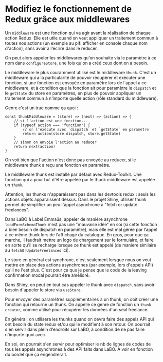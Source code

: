 # Modifiez le fonctionnement de Redux grâce aux middlewares

Un `middleware` est une fonction qui va agir avant la réalisation de chaque action Redux.
Elle est utile quand on veut appliquer un traitement commun à toutes nos actions (un exemple au pif: afficher en console chaque nom d'action), sans avoir à l'écrire dans le reducer.

On peut alors appeler les middlewares qu'on souhaite via le paramètre à ce nom dans `configureStore`, une fois qu'on a créé ceux dont on a besoin.

Le middleware le plus couramment utilisé est le middleware `thunk`. C'est un middleware qui a la particularité de pouvoir récupérer et exécuter une fonction, si une fonction est envoyée en paramètre lors de l'appel à ce middleware, et à condition que la fonction ait pour paramètre le `dispatch` et le `getState` du store en paramètres, en plus de pouvoir appliquer un traitement commun à n'importe quelle action (rôle standard du middleware).

Genre c'est un truc comme ça quoi :

```JS
const thunkMiddleware = (store) => (next) => (action) => {
    // si l'action est une fonction...
    if (typeof action === 'function') {
        // on l'exécute avec `dispatch` et `getState` en paramètre
        return action(store.dispatch, store.getState)
    }
    // sinon on envoie l'action au reducer
    return next(action)
}
```

On voit bien que l'action n'est donc pas envoyée au reducer, si le middleware thunk a reçu une fonction en paramètre.

Le middleware thunk est installé par défaut avec Redux-Toolkit. Une fonction qui a pour but d'être appelée par le thunk middleware est appelée un `thunk`.

Attention, les thunks n'apparaissent pas dans les devtools redux : seuls les actions objets apparaissent dessus.
Dans le projet Shiny, utiliser thunk permet de simplifier un peu l'appel asynchrone à "fetch or update freelances".

Dans LaBO à Label Emmaüs, appeler de manière asynchrone `loadFormSchemaThunk` n'est pas une "mauvaise idée" en soi (si cette fonction a bien besoin de dispatch en paramètre), mais elle est mal gérée par l'appel à ce même thunk lors de l'affichage du catalogue. En gros, pour que ça marche, il faudrait mettre un logo de chargement sur le formulaire, et faire en sorte qu'il se recharge lorsque ce thunk est appelé (de manière similaire au `fetchOrUpdateFreelances` ici).

Le store en général est synchrone, c'est seulement lorsque nous on veut mettre en place des actions asynchrones (par exemple, lors d'appels API) qu'il ne l'est plus. C'est pour ça que je pense que le code de la leaving confirmation modal pourrait être amélioré.

Dans Shiny, on peut en tout cas appeler le thunk avec `dispatch`, sans avoir besoin d'appeler le store via `useStore`.

Pour envoyer des paramètres supplémentaires à un thunk, on doit créer une fonction qui retourne un thunk. On appelle ce genre de fonction un `thunk creator`, comme utilisé pour récupérer les données d'un seul freelance.

En général, on utilisera les thunks quand on devra faire des appels API qui ont besoin du state redux et/ou qui le modifient à son retour.
On pourrait s'en servir dans plein d'endroits sur LaBO, à condition de ne pas faire n'importe quoi avec.

En soi, on pourrait s'en servir pour optimiser le nb de lignes de codes de tous les appels asynchrones à des API faits dans LaBO. À voir en fonction du bordel que ça engendrerait.